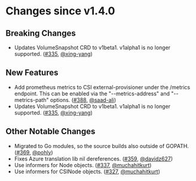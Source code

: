 # Changes since v1.4.0

## Breaking Changes

- Updates VolumeSnapshot CRD to v1beta1. v1alpha1 is no longer supported. ([#335](https://github.com/kubernetes-csi/csi-sidecars/pkg/provisioner/pull/335), [@xing-yang](https://github.com/xing-yang))

## New Features

- Add prometheus metrics to CSI external-provisioner under the /metrics endpoint. This can be enabled via the "--metrics-address" and "--metrics-path" options. ([#388](https://github.com/kubernetes-csi/csi-sidecars/pkg/provisioner/pull/388), [@saad-ali](https://github.com/saad-ali))
- Updates VolumeSnapshot CRD to v1beta1. v1alpha1 is no longer supported. ([#335](https://github.com/kubernetes-csi/csi-sidecars/pkg/provisioner/pull/335), [@xing-yang](https://github.com/xing-yang))

## Other Notable Changes

- Migrated to Go modules, so the source builds also outside of GOPATH. ([#369](https://github.com/kubernetes-csi/csi-sidecars/pkg/provisioner/pull/369), [@pohly](https://github.com/pohly))
- Fixes Azure translation lib nil dereferences. ([#359](https://github.com/kubernetes-csi/csi-sidecars/pkg/provisioner/pull/359), [@davidz627](https://github.com/davidz627))
- Use informers for Node objects. ([#337](https://github.com/kubernetes-csi/csi-sidecars/pkg/provisioner/pull/337), [@muchahitkurt](https://github.com/muchahitkurt))
- Use informers for CSINode objects. ([#327](https://github.com/kubernetes-csi/csi-sidecars/pkg/provisioner/pull/327), [@muchahitkurt](https://github.com/muchahitkurt))
